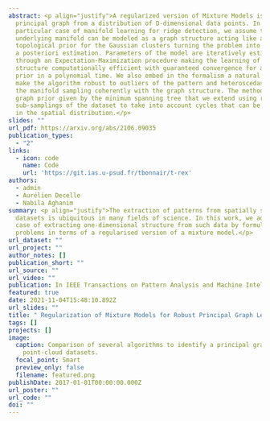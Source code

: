 ```yaml
---
abstract: <p align="justify">A regularized version of Mixture Models is proposed to learn a
  principal graph from a distribution of D-dimensional data points. In the
  particular case of manifold learning for ridge detection, we assume that the
  underlying manifold can be modeled as a graph structure acting like a
  topological prior for the Gaussian clusters turning the problem into a maximum
  a posteriori estimation. Parameters of the model are iteratively estimated
  through an Expectation-Maximization procedure making the learning of the
  structure computationally efficient with guaranteed convergence for any graph
  prior in a polynomial time. We also embed in the formalism a natural way to
  make the algorithm robust to outliers of the pattern and heteroscedasticity of
  the manifold sampling coherently with the graph structure. The method uses a
  graph prior given by the minimum spanning tree that we extend using random
  sub-samplings of the dataset to take into account cycles that can be observed
  in the spatial distribution.</p>
slides: ""
url_pdf: https://arxiv.org/abs/2106.09035
publication_types:
  - "2"
links:
  - icon: code
    name: Code
    url: 'https://git.ias.u-psud.fr/tbonnair/t-rex'
authors:
  - admin
  - Aurélien Decelle
  - Nabila Aghanim
summary: <p align="justify">The extraction of patterns from spatially structured point-cloud
  datasets is ubiquitous in many fields of science. In this work, we address the
  case of extracting one-dimensional structure from such data by formulating the
  problems in terms of a regularised version of a mixture model.</p>
url_dataset: ""
url_project: ""
author_notes: []
publication_short: ""
url_source: ""
url_video: ""
publication: In IEEE Transactions on Pattern Analysis and Machine Intelligence
featured: true
date: 2021-11-04T15:48:10.892Z
url_slides: ""
title: " Regularization of Mixture Models for Robust Principal Graph Learning"
tags: []
projects: []
image:
  caption: Comparison of several algorithms to identify a principal graph in
    point-cloud datasets.
  focal_point: Smart
  preview_only: false
  filename: featured.png
publishDate: 2017-01-01T00:00:00.000Z
url_poster: ""
url_code: ""
doi: ""
---
```


